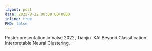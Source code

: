 ```yaml
---
layout: post
date: 2022-8-22 00:00:00+0800
inline: true
PHD: false
---
```

Poster presentation in Valse 2022, Tianjin. XAI Beyond Classification: Interpretable Neural Clustering.


